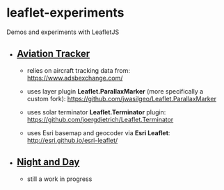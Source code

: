 # leaflet-experiments

Demos and experiments with LeafletJS

- ## [Aviation Tracker](https://jwasilgeo.github.io/leaflet-experiments/aviation/)

  - relies on aircraft tracking data from: https://www.adsbexchange.com/

  - uses layer plugin **Leaflet.ParallaxMarker** (more specifically a custom fork): https://github.com/jwasilgeo/Leaflet.ParallaxMarker

  - uses solar terminator **Leaflet.Terminator** plugin: https://github.com/joergdietrich/Leaflet.Terminator

  - uses Esri basemap and geocoder via **Esri Leaflet**: http://esri.github.io/esri-leaflet/

- ## [Night and Day](https://jwasilgeo.github.io/leaflet-experiments/night-and-day/)

  - still a work in progress
